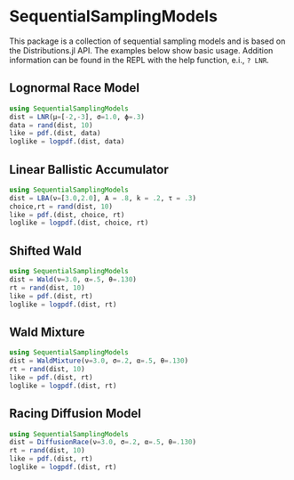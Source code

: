 # SequentialSamplingModels

This package is a collection of sequential sampling models and is based on the Distributions.jl API.
The examples below show basic usage. Addition information can be found in the REPL with the help function, e.i., ```? LNR```. 

## Lognormal Race Model

```julia
using SequentialSamplingModels
dist = LNR(μ=[-2,-3], σ=1.0, ϕ=.3)
data = rand(dist, 10)
like = pdf.(dist, data)
loglike = logpdf.(dist, data)
```

## Linear Ballistic Accumulator

```julia
using SequentialSamplingModels
dist = LBA(ν=[3.0,2.0], A = .8, k = .2, τ = .3) 
choice,rt = rand(dist, 10)
like = pdf.(dist, choice, rt)
loglike = logpdf.(dist, choice, rt)
```

## Shifted Wald

```julia
using SequentialSamplingModels
dist = Wald(ν=3.0, α=.5, θ=.130)
rt = rand(dist, 10)
like = pdf.(dist, rt)
loglike = logpdf.(dist, rt)
```

## Wald Mixture

```julia
using SequentialSamplingModels
dist = WaldMixture(ν=3.0, σ=.2, α=.5, θ=.130)
rt = rand(dist, 10)
like = pdf.(dist, rt)
loglike = logpdf.(dist, rt)
```
## Racing Diffusion Model

```julia
using SequentialSamplingModels
dist = DiffusionRace(ν=3.0, σ=.2, α=.5, θ=.130)
rt = rand(dist, 10)
like = pdf.(dist, rt)
loglike = logpdf.(dist, rt)
```